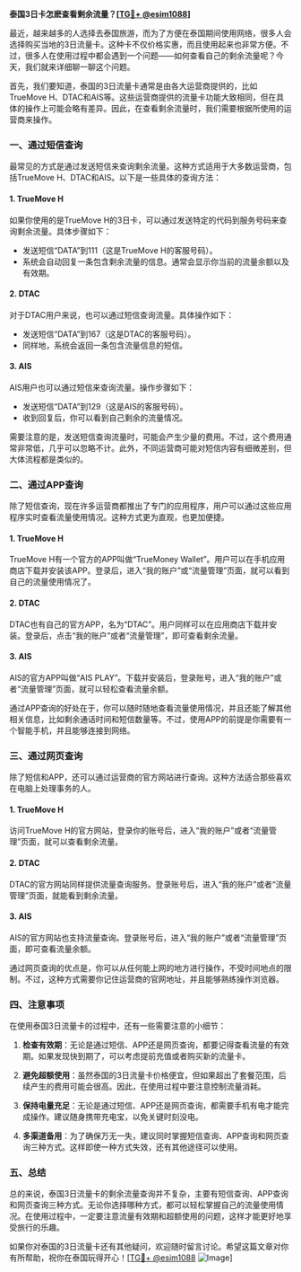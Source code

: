 **泰国3日卡怎麽查看剩余流量？[[TG💪+ @esim1088](https://t.me/s/esim1088)]**

最近，越来越多的人选择去泰国旅游，而为了方便在泰国期间使用网络，很多人会选择购买当地的3日流量卡。这种卡不仅价格实惠，而且使用起来也非常方便。不过，很多人在使用过程中都会遇到一个问题——如何查看自己的剩余流量呢？今天，我们就来详细聊一聊这个问题。

首先，我们要知道，泰国的3日流量卡通常是由各大运营商提供的，比如TrueMove H、DTAC和AIS等。这些运营商提供的流量卡功能大致相同，但在具体的操作上可能会略有差异。因此，在查看剩余流量时，我们需要根据所使用的运营商来操作。

### **一、通过短信查询**

最常见的方式是通过发送短信来查询剩余流量。这种方式适用于大多数运营商，包括TrueMove H、DTAC和AIS。以下是一些具体的查询方法：

#### **1. TrueMove H**
如果你使用的是TrueMove H的3日卡，可以通过发送特定的代码到服务号码来查询剩余流量。具体步骤如下：
- 发送短信“DATA”到111（这是TrueMove H的客服号码）。
- 系统会自动回复一条包含剩余流量的信息。通常会显示你当前的流量余额以及有效期。

#### **2. DTAC**
对于DTAC用户来说，也可以通过短信查询流量。具体操作如下：
- 发送短信“DATA”到167（这是DTAC的客服号码）。
- 同样地，系统会返回一条包含流量信息的短信。

#### **3. AIS**
AIS用户也可以通过短信来查询流量。操作步骤如下：
- 发送短信“DATA”到129（这是AIS的客服号码）。
- 收到回复后，你可以看到自己剩余的流量情况。

需要注意的是，发送短信查询流量时，可能会产生少量的费用。不过，这个费用通常非常低，几乎可以忽略不计。此外，不同运营商可能对短信内容有细微差别，但大体流程都是类似的。

### **二、通过APP查询**

除了短信查询，现在许多运营商都推出了专门的应用程序，用户可以通过这些应用程序实时查看流量使用情况。这种方式更为直观，也更加便捷。

#### **1. TrueMove H**
TrueMove H有一个官方的APP叫做“TrueMoney Wallet”。用户可以在手机应用商店下载并安装该APP。登录后，进入“我的账户”或“流量管理”页面，就可以看到自己的流量使用情况了。

#### **2. DTAC**
DTAC也有自己的官方APP，名为“DTAC”。用户同样可以在应用商店下载并安装。登录后，点击“我的账户”或者“流量管理”，即可查看剩余流量。

#### **3. AIS**
AIS的官方APP叫做“AIS PLAY”。下载并安装后，登录账号，进入“我的账户”或者“流量管理”页面，就可以轻松查看流量余额。

通过APP查询的好处在于，你可以随时随地查看流量使用情况，并且还能了解其他相关信息，比如剩余通话时间和短信数量等。不过，使用APP的前提是你需要有一个智能手机，并且能够连接到网络。

### **三、通过网页查询**

除了短信和APP，还可以通过运营商的官方网站进行查询。这种方法适合那些喜欢在电脑上处理事务的人。

#### **1. TrueMove H**
访问TrueMove H的官方网站，登录你的账号后，进入“我的账户”或者“流量管理”页面，就可以查看剩余流量。

#### **2. DTAC**
DTAC的官方网站同样提供流量查询服务。登录账号后，进入“我的账户”或者“流量管理”页面，就能看到剩余流量。

#### **3. AIS**
AIS的官方网站也支持流量查询。登录账号后，进入“我的账户”或者“流量管理”页面，即可查看流量余额。

通过网页查询的优点是，你可以从任何能上网的地方进行操作，不受时间地点的限制。不过，这种方式需要你记住运营商的官网地址，并且能够熟练操作浏览器。

### **四、注意事项**

在使用泰国3日流量卡的过程中，还有一些需要注意的小细节：

1. **检查有效期**：无论是通过短信、APP还是网页查询，都要记得查看流量的有效期。如果发现快到期了，可以考虑提前充值或者购买新的流量卡。

2. **避免超额使用**：虽然泰国的3日流量卡价格便宜，但如果超出了套餐范围，后续产生的费用可能会很高。因此，在使用过程中要注意控制流量消耗。

3. **保持电量充足**：无论是通过短信、APP还是网页查询，都需要手机有电才能完成操作。建议随身携带充电宝，以免关键时刻没电。

4. **多渠道备用**：为了确保万无一失，建议同时掌握短信查询、APP查询和网页查询三种方式。这样即使一种方式失效，还有其他途径可以使用。

### **五、总结**

总的来说，泰国3日流量卡的剩余流量查询并不复杂，主要有短信查询、APP查询和网页查询三种方式。无论你选择哪种方式，都可以轻松掌握自己的流量使用情况。在使用过程中，一定要注意流量有效期和超额使用的问题，这样才能更好地享受旅行的乐趣。

如果你对泰国的3日流量卡还有其他疑问，欢迎随时留言讨论。希望这篇文章对你有所帮助，祝你在泰国玩得开心！[[TG💪+ @esim1088](https://t.me/s/esim1088) ![Image](https://i.postimg.cc/4NQfJmqS/Snipaste-2025-05-13-00-14-12.png)]